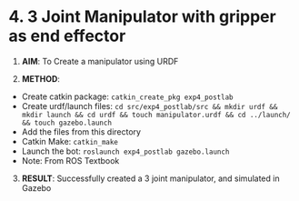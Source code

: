 # 4. 3 Joint Manipulator with gripper as end effector

1. **AIM**: To Create a manipulator using URDF

2. **METHOD**:
  - Create catkin package: `catkin_create_pkg exp4_postlab`
  - Create urdf/launch files: `cd src/exp4_postlab/src && mkdir urdf && mkdir launch && cd urdf && touch manipulator.urdf && cd ../launch/ && touch gazebo.launch `
  - Add the files from this directory
  - Catkin Make: `catkin_make`
  - Launch the bot: `roslaunch exp4_postlab gazebo.launch`
  - Note: From ROS Textbook

3. **RESULT**: Successfully created a 3 joint manipulator, and simulated in Gazebo
